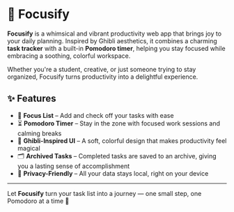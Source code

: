 # 🌸 Focusify

**Focusify** is a whimsical and vibrant productivity web app that brings joy to your daily planning. Inspired by Ghibli aesthetics, it combines a charming **task tracker** with a built-in **Pomodoro timer**, helping you stay focused while embracing a soothing, colorful workspace.

Whether you're a student, creative, or just someone trying to stay organized, Focusify turns productivity into a delightful experience.

## ✨ Features

- 📝 **Focus List** – Add and check off your tasks with ease  
- ⏳ **Pomodoro Timer** – Stay in the zone with focused work sessions and calming breaks  
- 🌈 **Ghibli-Inspired UI** – A soft, colorful design that makes productivity feel magical  
- 🗂️ **Archived Tasks** – Completed tasks are saved to an archive, giving you a lasting sense of accomplishment   
- 🔐 **Privacy-Friendly** – All your data stays local, right on your device

---

Let **Focusify** turn your task list into a journey — one small step, one Pomodoro at a time 🌿
